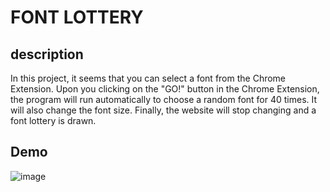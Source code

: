 # FONT LOTTERY

## description
In this project, it seems that you can select a font from the Chrome Extension. Upon you clicking on the "GO!" button in the Chrome Extension, the program will run automatically to choose a random font for 40 times. It will also change the font size. Finally, the website will stop changing and a font lottery is drawn.

## Demo
![image](demo.gif)
